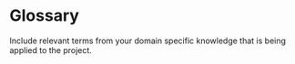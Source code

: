 # Glossary

Include relevant terms from your domain specific knowledge that is being applied to the project.